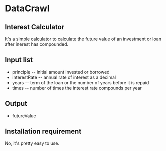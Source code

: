 DataCrawl
=====

## Interest Calculator

It's a simple calculator to calculate the future value of an investment or loan after inerest has compounded.

## Input list
* principle -- initial amount invested or borrowed
* interestRate -- annual rate of interest as a decimal
* years -- term of the loan or the number of years before it is repaid
* times -- number of times the interest rate compounds per year

## Output
* futureValue

## Installation requirement
No, it's pretty easy to use.

## 


